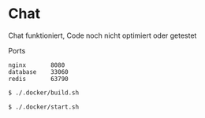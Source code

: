 # Chat
Chat funktioniert,
Code noch nicht optimiert oder getestet


Ports
```
nginx       8080
database    33060
redis       63790
```


```bash
$ ./.docker/build.sh
```

```bash
$ ./.docker/start.sh
```